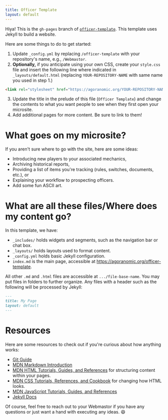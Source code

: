 ```yaml
---
title: Officer Template
layout: default
---
```


Hiya! This is the `gh-pages` branch of [`officer-template`](<https://github.com/AgoraNomic/officer-template>). This template uses Jekyll to build a website.

Here are some things to do to get started:

1. Update `_config.yml` by replacing `/officer-template` with your repository's name, e.g., `/Webmastor`.
2. **Optionally,** if you anticipate using your own CSS, create your `style.css` file and insert the following line where indicated in `_layouts/default.html` (replacing `YOUR-REPOSITORY-NAME` with same name you used in step 1.)
```html
<link rel="stylesheet" href="https://agoranomic.org/YOUR-REPOSITORY-NAME/style.css">
```
3. Update the title in the prelude of this file (`Officer Template`) and change the contents to what you want people to see when they first open your microsite.
4. Add additional pages for more content. Be sure to link to them!

# What goes on my microsite?

If you aren't sure where to go with the site, here are some ideas:

- Introducing new players to your associated mechanics,
- Archiving historical reports,
- Providing a list of items you're tracking (rules, switches, documents, etc.), or
- Explaining your workflow to prospecting officers.
- Add some fun ASCII art.

# What are all these files/Where does my content go?

In this template, we have:

- `_includes/` holds widgets and segments, such as the navigation bar or chat box.
- `_layouts/` holds layouts used to format content.
- `_config.yml` holds basic Jekyll configuration.
- `index.md` is the main page, accessible at <https://agoranomic.org/officer-template>.

All other `.md` and `.html` files are accessible at `.../file-base-name`. You may put files in folders to further organize. Any files with a header such as the following will be processed by Jekyll:

```md
---
title: My Page
layout: default
---
```

# Resources

Here are some resources to check out if you're curious about how anything works:

- [Git Guide](<https://github.com/git-guides>)
- [MDN Markdown Introduction](<https://developer.mozilla.org/en-US/docs/MDN/Writing_guidelines/Howto/Markdown_in_MDN>)
- [MDN HTML Tutorials, Guides, and References](<https://developer.mozilla.org/en-US/docs/Web/HTML>) for structuring content within your pages.
- [MDN CSS Tutorials, References, and Cookbook](<https://developer.mozilla.org/en-US/docs/Web/CSS>) for changing how HTML looks.
- [MDN JavaScript Tutorials, Guides, and References](<https://developer.mozilla.org/en-US/docs/Web/JavaScript>)
- [Jekyll Docs](<https://jekyllrb.com/docs/>)

Of course, feel free to reach out to your Webmastor if you have any questions or just want a hand with executing any ideas. :smile:
